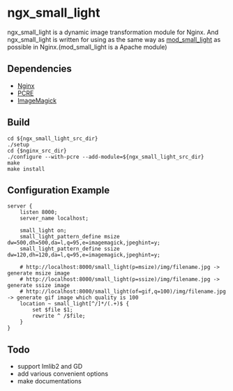 ngx_small_light
==================

ngx_small_light is a dynamic image transformation module for Nginx.
And ngx_small_light is written for using as the same way as [mod_small_light](http://code.google.com/p/smalllight/) as possible in Nginx.(mod_small_light is a Apache module)

## Dependencies

  - [Nginx](http://nginx.org/)
  - [PCRE](http://www.pcre.org/)
  - [ImageMagick](http://www.imagemagick.org/script/index.php)

## Build

    cd ${ngx_small_light_src_dir}
    ./setup
    cd {$nginx_src_dir}
    ./configure --with-pcre --add-module=${ngx_small_light_src_dir}
    make
    make install

## Configuration Example

    server {
        listen 8000;
        server_name localhost;

        small_light on;
        small_light_pattern_define msize dw=500,dh=500,da=l,q=95,e=imagemagick,jpeghint=y;
        small_light_pattern_define ssize dw=120,dh=120,da=l,q=95,e=imagemagick,jpeghint=y;

        # http://localhost:8000/small_light(p=msize)/img/filename.jpg -> generate msize image
        # http://localhost:8000/small_light(p=ssize)/img/filename.jpg -> generate ssize image
        # http://localhost:8000/small_light(of=gif,q=100)/img/filename.jpg -> generate gif image which quality is 100
        location ~ small_light[^/]*/(.+)$ {
            set $file $1;
            rewrite ^ /$file;
        }
    } 

## Todo

  - support Imlib2 and GD
  - add various convenient options
  - make documentations
